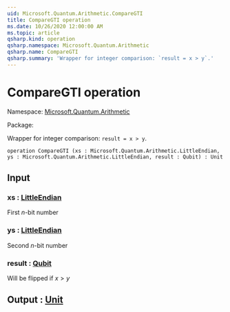 ```yaml
---
uid: Microsoft.Quantum.Arithmetic.CompareGTI
title: CompareGTI operation
ms.date: 10/26/2020 12:00:00 AM
ms.topic: article
qsharp.kind: operation
qsharp.namespace: Microsoft.Quantum.Arithmetic
qsharp.name: CompareGTI
qsharp.summary: 'Wrapper for integer comparison: `result = x > y`.'
---
```


# CompareGTI operation

Namespace: [Microsoft.Quantum.Arithmetic](xref:Microsoft.Quantum.Arithmetic)

Package: [](https://nuget.org/packages/)


Wrapper for integer comparison: `result = x > y`.

```qsharp
operation CompareGTI (xs : Microsoft.Quantum.Arithmetic.LittleEndian, ys : Microsoft.Quantum.Arithmetic.LittleEndian, result : Qubit) : Unit
```


## Input

### xs : [LittleEndian](xref:Microsoft.Quantum.Arithmetic.LittleEndian)

First $n$-bit number


### ys : [LittleEndian](xref:Microsoft.Quantum.Arithmetic.LittleEndian)

Second $n$-bit number


### result : [Qubit](xref:microsoft.quantum.lang-ref.qubit)

Will be flipped if $x > y$



## Output : [Unit](xref:microsoft.quantum.lang-ref.unit)

